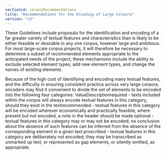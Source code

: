 ```yaml
---
sectionid: corpusRecommendations
title: "Recommendations for the Encoding of Large Corpora"
version: "v3"
---
```


These Guidelines include proposals for the identification and encoding of a far greater variety of textual features and characteristics than is likely to be either feasible or desirable in any one corpus, however large and ambitious. For most large-scale corpus projects, it will therefore be necessary to determine a subset of recommended elements appropriate to the anticipated needs of the project; these mechanisms include the ability to exclude selected element types, add new element types, and change the names of existing elements.

Because of the high cost of identifying and encoding many textual features, and the difficulty in ensuring consistent practice across very large corpora, encoders may find it convenient to divide the set of elements to be encoded into the following four categories: 
ValueDescriptionrequired - texts included within the corpus will always encode textual features in this
          category, should they exist in the textrecommended - textual features in this category will be encoded wherever economically and
          practically feasible; where present but not encoded, a note in the header should be
          made.optional - textual features in this category may or may not be encoded; no conclusion about
          the absence of such features can be inferred from the absence of the corresponding element
          in a given text.proscribed - textual features in this category are deliberately not encoded; they may be
          transcribed as unmarked up text, or represented as gap elements, or
          silently omitted, as appropriate. 
